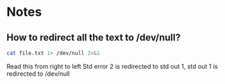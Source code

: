 # Notes

## How to redirect all the text to /dev/null?

```bash
cat file.txt 1> /dev/null 2>&1
```
Read this from right to left
Std error 2 is redirected to std out 1, std out 1 is redirected to /dev/null
